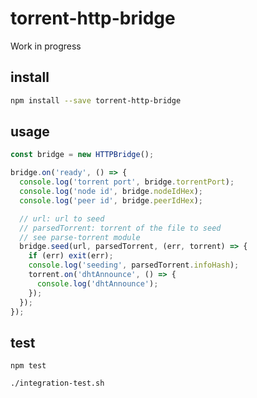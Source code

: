 # torrent-http-bridge

Work in progress

## install

```bash
npm install --save torrent-http-bridge
```

## usage

```js
const bridge = new HTTPBridge();

bridge.on('ready', () => {
  console.log('torrent port', bridge.torrentPort);
  console.log('node id', bridge.nodeIdHex);
  console.log('peer id', bridge.peerIdHex);

  // url: url to seed
  // parsedTorrent: torrent of the file to seed
  // see parse-torrent module
  bridge.seed(url, parsedTorrent, (err, torrent) => {
    if (err) exit(err);
    console.log('seeding', parsedTorrent.infoHash);
    torrent.on('dhtAnnounce', () => {
      console.log('dhtAnnounce');
    });
  });
});
```

## test

```
npm test
```

```
./integration-test.sh
```
